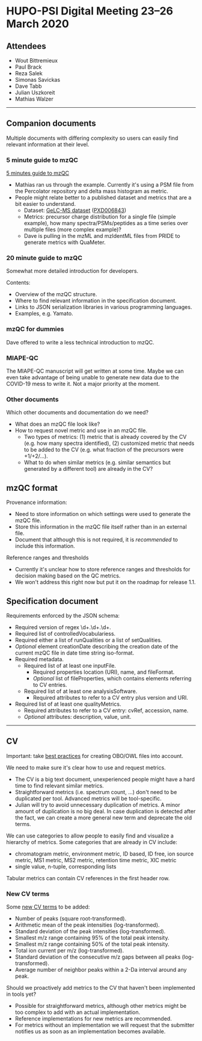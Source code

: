 # HUPO-PSI Digital Meeting 23–26 March 2020

## Attendees

- Wout Bittremieux
- Paul Brack
- Reza Salek
- Simonas Savickas
- Dave Tabb
- Julian Uszkoreit
- Mathias Walzer

---

## Companion documents

Multiple documents with differing complexity so users can easily find relevant information at their level.

### 5 minute guide to mzQC

[5 minutes guide to mzQC](https://github.com/bigbio/mzqc-pylib/blob/master/jupyter/MZQC_in_5_minutes.ipynb)

- Mathias ran us through the example. Currently it's using a PSM file from the Percolator repository and delta mass histogram as metric.
- People might relate better to a published dataset and metrics that are a bit easier to understand.
    - Dataset: [GeLC-MS dataset](https://doi.org/10.1021/acs.jproteome.7b00483) ([PXD006843](http://proteomecentral.proteomexchange.org/cgi/GetDataset?ID=PXD006843))
    - Metrics: precursor charge distribution for a single file (simple example), how many spectra/PSMs/peptides as a time series over multiple files (more complex example)?
    - Dave is pulling in the mzML and mzIdentML files from PRIDE to generate metrics with QuaMeter.

### 20 minute guide to mzQC

Somewhat more detailed introduction for developers.

Contents:

- Overview of the mzQC structure.
- Where to find relevant information in the specification document.
- Links to JSON serialization libraries in various programming languages.
- Examples, e.g. Yamato.

### mzQC for dummies

Dave offered to write a less technical introduction to mzQC.

### MIAPE-QC

The MIAPE-QC manuscript will get written at some time. Maybe we can even take advantage of being unable to generate new data due to the COVID-19 mess to write it. Not a major priority at the moment.

### Other documents

Which other documents and documentation do we need?

- What does an mzQC file look like?
- How to request novel metric and use in an mzQC file.
    - Two types of metrics: (1) metric that is already covered by the CV (e.g. how many spectra identified), (2) customized metric that needs to be added to the CV (e.g. what fraction of the precursors were +1/+2/...).
    - What to do when similar metrics (e.g. similar semantics but generated by a different tool) are already in the CV?

## mzQC format

Provenance information:

- Need to store information on which settings were used to generate the mzQC file.
- Store this information in the mzQC file itself rather than in an external file.
- Document that although this is not required, it is _recommended_ to include this information.

Reference ranges and thresholds

- Currently it's unclear how to store reference ranges and thresholds for decision making based on the QC metrics.
- We won't address this right now but put it on the roadmap for release 1.1.

## Specification document

Requirements enforced by the JSON schema:

- Required version of regex \d+.\d+.\d+.
- Required list of controlledVocabulariess.
- Required either a list of runQualities or a list of setQualities.
- _Optional_ element creationDate describing the creation date of the current mzQC file in date time string iso-format.
- Required metadata.
    - Required list of at least one inputFile.
        - Required properties location (URI), name, and fileFormat.
        - _Optional_ list of fileProperties, which contains elements referring to CV entries.
    - Required list of at least one analysisSoftware.
        - Required attributes to refer to a CV entry plus version and URI.
- Required list of at least one qualityMetrics.
    - Required attributes to refer to a CV entry: cvRef, accession, name.
    - _Optional_ attributes: description, value, unit.

---

## CV

Important: take [best practices](https://github.com/HUPO-PSI/psi-ms-CV/issues/26) for creating OBO/OWL files into account.

We need to make sure it's clear how to use and request metrics.

- The CV is a big text document, unexperienced people might have a hard time to find relevant similar metrics.
- Straightforward metrics (i.e. spectrum count, ...) don't need to be duplicated per tool. Advanced metrics will be tool-specific.
- Julian will try to avoid unnecessary duplication of metrics. A minor amount of duplication is no big deal. In case duplication is detected after the fact, we  can create a more general new term and deprecate the old terms.

We can use categories to allow people to easily find and visualize a hierarchy of metrics. Some categories that are already in CV include:

- chromatogram metric, environment metric, ID based, ID free, ion source metric, MS1 metric, MS2 metric, retention time metric, XIC metric
- single value, n-tuple, corresponding lists

Tabular metrics can contain CV references in the first header row.

### New CV terms

Some [new CV terms](https://doi.org/10.1074/mcp.M500319-MCP200) to be added:

- Number of peaks (square root-transformed).
- Arithmetic mean of the peak intensities (log-transformed).
- Standard deviation of the peak intensities (log-transformed).
- Smallest m/z range containing 95% of the total peak intensity.
- Smallest m/z range containing 50% of the total peak intensity.
- Total ion current per m/z (log-transformed).
- Standard deviation of the consecutive m/z gaps between all peaks (log-transformed).
- Average number of neighbor peaks within a 2-Da interval around any peak.

Should we proactively add metrics to the CV that haven't been implemented in tools yet?

- Possible for straightforward metrics, although other metrics might be too complex to add with an actual implementation.
- Reference implementations for new metrics are recommended.
- For metrics without an implementation we will request that the submitter notifies us as soon as an implementation becomes available.
